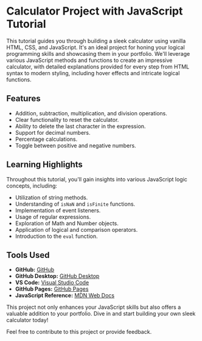 # Calculator Project with JavaScript Tutorial

This tutorial guides you through building a sleek calculator using vanilla HTML, CSS, and JavaScript. It's an ideal project for honing your logical programming skills and showcasing them in your portfolio. We'll leverage various JavaScript methods and functions to create an impressive calculator, with detailed explanations provided for every step from HTML syntax to modern styling, including hover effects and intricate logical functions.

## Features

- Addition, subtraction, multiplication, and division operations.
- Clear functionality to reset the calculator.
- Ability to delete the last character in the expression.
- Support for decimal numbers.
- Percentage calculations.
- Toggle between positive and negative numbers.

## Learning Highlights

Throughout this tutorial, you'll gain insights into various JavaScript logic concepts, including:

- Utilization of string methods.
- Understanding of `isNaN` and `isFinite` functions.
- Implementation of event listeners.
- Usage of regular expressions.
- Exploration of Math and Number objects.
- Application of logical and comparison operators.
- Introduction to the `eval` function.

## Tools Used

- **GitHub:** [GitHub](https://github.com/)
- **GitHub Desktop:** [GitHub Desktop](https://desktop.github.com/)
- **VS Code:** [Visual Studio Code](https://code.visualstudio.com/)
- **GitHub Pages:** [GitHub Pages](https://pages.github.com/)
- **JavaScript Reference:** [MDN Web Docs](https://developer.mozilla.org/)

This project not only enhances your JavaScript skills but also offers a valuable addition to your portfolio. Dive in and start building your own sleek calculator today!

Feel free to contribute to this project or provide feedback.
